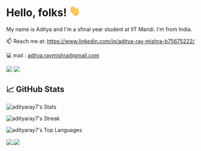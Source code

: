 # Hello, folks! <img src="https://raw.githubusercontent.com/adityaray7/adityaray7/main/wave.gif" width="30px" height="30px" />

My name is Aditya and I'm a sfinal year student at IIT Mandi. I'm from India.


📫 Reach me at: https://www.linkedin.com/in/aditya-ray-mishra-b75675222/

:computer: mail : aditya.raymishra@gmail.com
<!--
**adityaray7/adityaray7** is a ✨ _special_ ✨ repository because its `README.md` (this file) appears on your GitHub profile.

Here are some ideas to get you started:

- 🔭 I’m currently working on ...
- 🌱 I’m currently learning ...
- 👯 I’m looking to collaborate on ...
- 🤔 I’m looking for help with ...
- 💬 Ask me about ...
- 📫 How to reach me: ...
- 😄 Pronouns: ...
- ⚡ Fun fact: ...
-->

![](http://github-profile-summary-cards.vercel.app/api/cards/profile-details?username=adityaray7&theme=blue_green)
![](http://github-profile-summary-cards.vercel.app/api/cards/stats?username=adityaray7&theme=blue_green)
## &#x1f4c8; GitHub Stats

![adityaray7's Stats](https://github-readme-stats.vercel.app/api?username=adityaray7&theme=vue-dark&show_icons=true&hide_border=true&count_private=true)

![adityaray7's Streak](https://github-readme-streak-stats.herokuapp.com/?user=adityaray7&theme=vue-dark&hide_border=true)

![adityaray7's Top Languages](https://github-readme-stats.vercel.app/api/top-langs/?username=adityaray7&theme=vue-dark&show_icons=true&hide_border=true&layout=compact)

<a href="https://github.com/adityaray7/python-project-blueprint">
  <img align="center" src="https://github-readme-stats.vercel.app/api/pin/?username=adityaray7&repo=GenAIGame&title_color=ffffff&text_color=c9cacc&icon_color=2bbc8a&bg_color=1d1f21" />
</a>


<a href="https://github.com/adityaray7/go-project-blueprint">
  <img align="center" src="https://github-readme-stats.vercel.app/api/pin/?username=adityaray7&repo=phaser-tw-game-ui&title_color=ffffff&text_color=c9cacc&icon_color=2bbc8a&bg_color=1d1f21" />
</a>    
